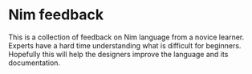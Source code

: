 # Nim feedback 

This is a collection of feedback on Nim language from a novice learner. Experts have a hard time understanding what is difficult for beginners. Hopefully this will help the designers improve the language and its documentation.


